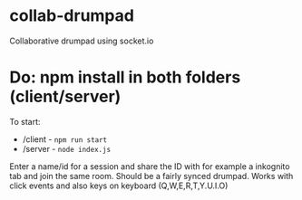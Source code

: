 # collab-drumpad

Collaborative drumpad using socket.io

# Do: npm install in both folders (client/server)

To start:

- /client - `npm run start`
- /server - `node index.js`

Enter a name/id for a session and share the ID with for example a inkognito tab and join the same room. Should be a fairly synced drumpad.
Works with click events and also keys on keyboard (Q,W,E,R,T,Y.U.I.O)
